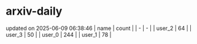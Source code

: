 # arxiv-daily
updated on 2025-06-09 06:38:46
| name | count |
| - | - |
| user_2 | 64 |
| user_3 | 50 |
| user_0 | 244 |
| user_1 | 78 |
